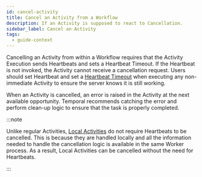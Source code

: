 ```yaml
---
id: cancel-activity
title: Cancel an Activity from a Workflow
description: If an Activity is supposed to react to Cancellation.
sidebar_label: Cancel an Activity
tags:
  - guide-context
---
```


Cancelling an Activity from within a Workflow requires that the Activity Execution sends Heartbeats and sets a Heartbeat Timeout. If the Heartbeat is not invoked, the Activity cannot receive a cancellation request. Users should set Heartbeat and set a [Heartbeat Timeout](/concepts/what-is-a-heartbeat-timeout) when executing any non-immediate Activity to ensure the server knows it is still working.

When an Activity is cancelled, an error is raised in the Activity at the next available opportunity. Temporal recommends catching the error and perform clean-up logic to ensure that the task is properly completed.

:::note

Unlike regular Activities, [Local Activities](/concepts/what-is-a-local-activity) do not require Heartbeats to be cancelled. This is because they are handled locally and all the information needed to handle the cancellation logic is available in the same Worker process. As a result, Local Activities can be cancelled without the need for Heartbeats.

:::
